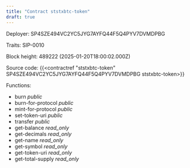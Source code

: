 ```yaml
---
title: "Contract ststxbtc-token"
draft: true
---
```

Deployer: SP4SZE494VC2YC5JYG7AYFQ44F5Q4PYV7DVMDPBG

Traits:
 SIP-0010



Block height: 489222 (2025-01-20T18:00:02.000Z)

Source code: {{<contractref "ststxbtc-token" SP4SZE494VC2YC5JYG7AYFQ44F5Q4PYV7DVMDPBG ststxbtc-token>}}

Functions:

* burn _public_
* burn-for-protocol _public_
* mint-for-protocol _public_
* set-token-uri _public_
* transfer _public_
* get-balance _read_only_
* get-decimals _read_only_
* get-name _read_only_
* get-symbol _read_only_
* get-token-uri _read_only_
* get-total-supply _read_only_
